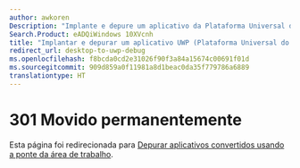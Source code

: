 ```yaml
---
author: awkoren
Description: "Implante e depure um aplicativo da Plataforma Universal do Windows (UWP) convertido de um aplicativo de área de trabalho do Windows (Win32, WPF e Windows Forms), usando a ponte da área de trabalho para UWP."
Search.Product: eADQiWindows 10XVcnh
title: "Implantar e depurar um aplicativo UWP (Plataforma Universal do Windows) convertido de um aplicativo de área de trabalho do Windows"
redirect_url: desktop-to-uwp-debug
ms.openlocfilehash: f8bcda0cd2e31026f90f3a84a15674c00691f01d
ms.sourcegitcommit: 909d859a0f11981a8d1beac0da35f779786a6889
translationtype: HT
---
```

# <a name="301-moved-permanently"></a>301 Movido permanentemente

Esta página foi redirecionada para [Depurar aplicativos convertidos usando a ponte da área de trabalho](desktop-to-uwp-debug.md). 